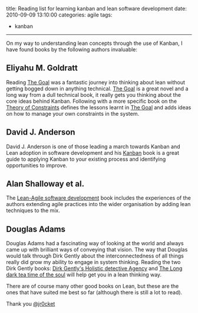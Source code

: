 title: Reading list for learning kanban and lean software development
date: 2010-09-09 13:10:00
categories: agile 
tags: 
- kanban
---

On my way to understanding lean concepts through the use of Kanban, I have found books by the following authors invaluable:

<!-- more -->

## Eliyahu M. Goldratt

Reading [The Goal](http://www.amazon.co.uk/Goal-Process-Ongoing-Improvement/dp/0566086654/) was a fantastic journey into thinking about lean without getting bogged down in anything technical.  [The Goal](http://www.amazon.co.uk/Goal-Process-Ongoing-Improvement/dp/0566086654/) is a great novel and a long way from a dull technical book, it really gets you thinking about the core ideas behind Kanban.  Following with a more specific book on the [Theory of Constraints](http://www.amazon.co.uk/Theory-Constraints-Eliyahu-M-Goldratt/dp/0884271668/) defines the lessons learnt in [The Goal](http://www.amazon.co.uk/Goal-Process-Ongoing-Improvement/dp/0566086654/) and adds ideas on how to manage your own constraints in the system.

## David J. Anderson

David J. Anderson is one of those leading a march towards Kanban and Lean adoption in software development and his [Kanban](http://www.amazon.co.uk/Kanban-David-J-Anderson/dp/0984521402/) book is a great guide to applying Kanban to your existing process and identifying opportunities to improve. 

## Alan Shalloway et al.

The [Lean-Agile software development](http://www.amazon.co.uk/Lean-Agile-Software-Development-Enterprise-Objectives/dp/0321532899/) book includes the experiences of the authors extending agile practices into the wider organisation by adding lean techniques to the mix.


## Douglas Adams

Douglas Adams had a fascinating way of looking at the world and always came up with brilliant ways of conveying that vision.  The way that Douglas would talk through Dirk Gently about the interconnectedness of all things really did grow my ability to engage in system thinking.  Reading the two Dirk Gently books: [Dirk Gently's Holistic detective Agency](http://www.amazon.co.uk/Dirk-Gentlys-Holistic-Detective-Agency/dp/0330301624/) and [The Long dark tea time of the soul](http://www.amazon.co.uk/Long-Dark-Tea-time-Douglas-Adams/dp/0330309552/) will help get you in a lean thinking way.

There are of course many other good books on Lean, but these are the ones that have suited me best so far (although there is still a lot to read).

Thank you
[@jr0cket](https://twitter.com/jr0cket)
